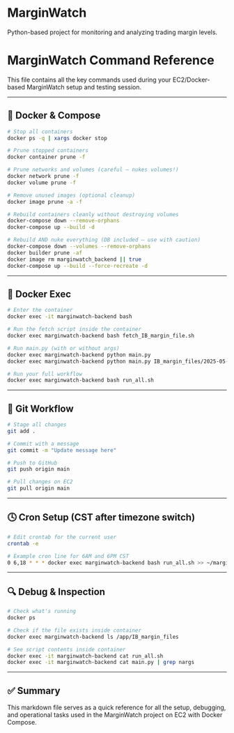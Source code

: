 # MarginWatch

Python-based project for monitoring and analyzing trading margin levels.


# MarginWatch Command Reference

This file contains all the key commands used during your EC2/Docker-based MarginWatch setup and testing session.

---

## 🔧 Docker & Compose

```bash
# Stop all containers
docker ps -q | xargs docker stop

# Prune stopped containers
docker container prune -f

# Prune networks and volumes (careful — nukes volumes!)
docker network prune -f
docker volume prune -f

# Remove unused images (optional cleanup)
docker image prune -a -f

# Rebuild containers cleanly without destroying volumes
docker-compose down --remove-orphans
docker-compose up --build -d

# Rebuild AND nuke everything (DB included — use with caution)
docker-compose down --volumes --remove-orphans
docker builder prune -af
docker image rm marginwatch_backend || true
docker-compose up --build --force-recreate -d
```

---

## 🐳 Docker Exec

```bash
# Enter the container
docker exec -it marginwatch-backend bash

# Run the fetch script inside the container
docker exec marginwatch-backend bash fetch_IB_margin_file.sh

# Run main.py (with or without args)
docker exec marginwatch-backend python main.py
docker exec marginwatch-backend python main.py IB_margin_files/2025-05-01-00-22-28-margin_futures_fops.html

# Run your full workflow
docker exec marginwatch-backend bash run_all.sh
```

---

## 📝 Git Workflow

```bash
# Stage all changes
git add .

# Commit with a message
git commit -m "Update message here"

# Push to GitHub
git push origin main

# Pull changes on EC2
git pull origin main
```

---

## 🕓 Cron Setup (CST after timezone switch)

```bash
# Edit crontab for the current user
crontab -e

# Example cron line for 6AM and 6PM CST
0 6,18 * * * docker exec marginwatch-backend bash run_all.sh >> ~/marginwatch-cron.log 2>&1
```

---

## 🔍 Debug & Inspection

```bash
# Check what's running
docker ps

# Check if the file exists inside container
docker exec marginwatch-backend ls /app/IB_margin_files

# See script contents inside container
docker exec -it marginwatch-backend cat run_all.sh
docker exec -it marginwatch-backend cat main.py | grep nargs
```

---

## ✅ Summary

This markdown file serves as a quick reference for all the setup, debugging, and operational tasks used in the MarginWatch project on EC2 with Docker Compose.
